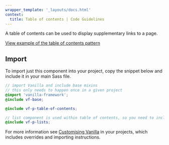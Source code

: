 ```yaml
---
wrapper_template: '_layouts/docs.html'
context:
  title: Table of contents | Code Guidelines
---
```


A table of contents can be used to display supplementary links to a page.

<div class="embedded-example"><a href="/docs/examples/patterns/table-of-contents/default" class="js-example">
View example of the table of contents pattern
</a></div>

## Import

To import just this component into your project, copy the snippet below and include it in your main Sass file.

```scss
// import Vanilla and include base mixins
// this only needs to happen once in a given project
@import 'vanilla-framework';
@include vf-base;

@include vf-p-table-of-contents;

// list component is used within table of contents, so you need to include it as well
@include vf-p-lists;
```

For more information see [Customising Vanilla](/docs/customising-vanilla/) in your projects, which includes overrides and importing instructions.
